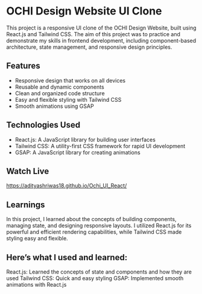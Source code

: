 # OCHI Design Website UI Clone
This project is a responsive UI clone of the OCHI Design Website, built using React.js and Tailwind CSS. The aim of this project was to practice and demonstrate my skills in frontend development, including component-based architecture, state management, and responsive design principles.

## Features
- Responsive design that works on all devices
- Reusable and dynamic components
- Clean and organized code structure
- Easy and flexible styling with Tailwind CSS
- Smooth animations using GSAP

## Technologies Used
- React.js: A JavaScript library for building user interfaces
- Tailwind CSS: A utility-first CSS framework for rapid UI development
- GSAP: A JavaScript library for creating animations

## Watch Live
https://adityashriwas18.github.io/Ochi_UI_React/

## Learnings
In this project, I learned about the concepts of building components, managing state, and designing responsive layouts. I utilized React.js for its powerful and efficient rendering capabilities, while Tailwind CSS made styling easy and flexible.

## Here’s what I used and learned:

React.js: Learned the concepts of state and components and how they are used
Tailwind CSS: Quick and easy styling
GSAP: Implemented smooth animations with React.js
